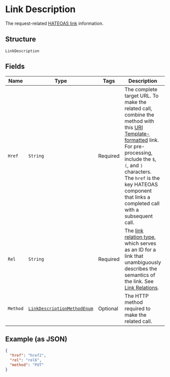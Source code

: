 
# Link Description

The request-related [HATEOAS link](/api/rest/responses/#hateoas-links) information.

## Structure

`LinkDescription`

## Fields

| Name | Type | Tags | Description | Getter | Setter |
|  --- | --- | --- | --- | --- | --- |
| `Href` | `String` | Required | The complete target URL. To make the related call, combine the method with this [URI Template-formatted](https://tools.ietf.org/html/rfc6570) link. For pre-processing, include the `$`, `(`, and `)` characters. The `href` is the key HATEOAS component that links a completed call with a subsequent call. | String getHref() | setHref(String href) |
| `Rel` | `String` | Required | The [link relation type](https://tools.ietf.org/html/rfc5988#section-4), which serves as an ID for a link that unambiguously describes the semantics of the link. See [Link Relations](https://www.iana.org/assignments/link-relations/link-relations.xhtml). | String getRel() | setRel(String rel) |
| `Method` | [`LinkDescriptionMethodEnum`](../../doc/models/link-description-method-enum.md) | Optional | The HTTP method required to make the related call. | LinkDescriptionMethodEnum getMethod() | setMethod(LinkDescriptionMethodEnum method) |

## Example (as JSON)

```json
{
  "href": "href2",
  "rel": "rel6",
  "method": "PUT"
}
```

